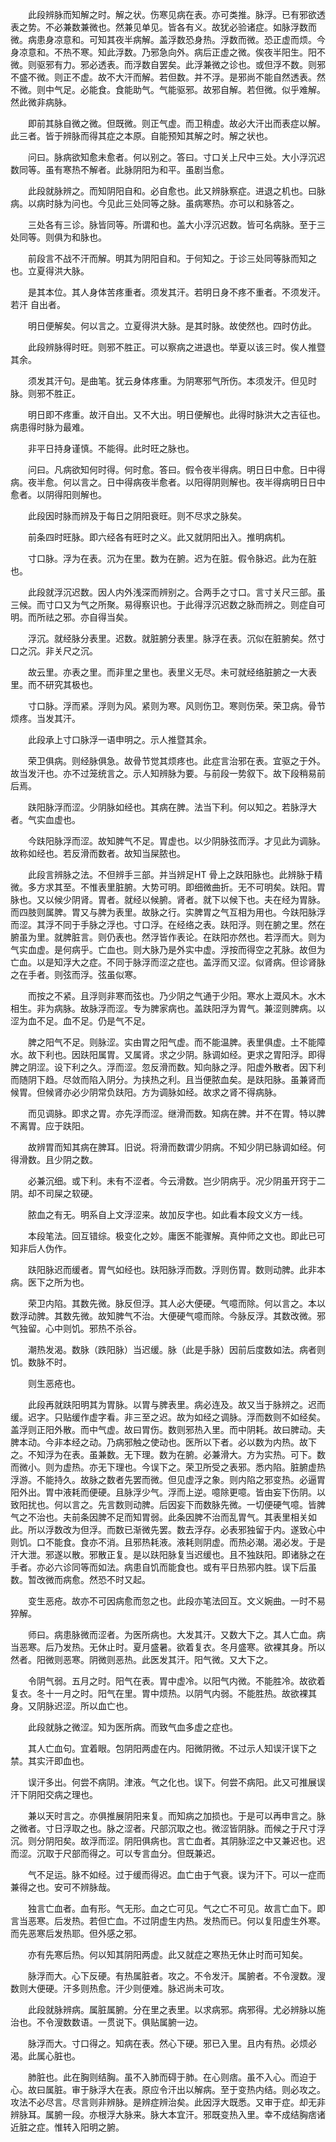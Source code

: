 <!-- { "loadSidebar": true } -->
　　此段辨脉而知解之时。解之状。伤寒见病在表。亦可类推。脉浮。已有邪欲透表之势。不必兼数兼微也。然兼见单见。皆各有义。故犹必验诸症。如脉浮数而微。病患身凉意和。可知其夜半病解。盖浮数恐身热。浮数而微。恐正虚而烦。今身凉意和。不热不寒。知此浮数。乃邪急向外。病后正虚之微。俟夜半阳生。阳不微。则驱邪有力。邪必透表。而浮数自罢矣。此浮兼微之诊也。或但浮不数。则邪不盛不微。则正不虚。故不大汗而解。若但数。并不浮。是邪尚不能自然透表。然不微。则中气足。必能食。食能助气。气能驱邪。故邪自解。若但微。似乎难解。然此微非病脉。

　　即前其脉自微之微。但既微。则正气虚。而卫稍虚。故必大汗出而表症以解。此三者。皆于辨脉而得其症之本原。自能预知其解之时。解之状也。

　　问曰。脉病欲知愈未愈者。何以别之。答曰。寸口关上尺中三处。大小浮沉迟数同等。虽有寒热不解者。此脉阴阳为和平。虽剧当愈。

　　此段就脉辨之。而知阴阳自和。必自愈也。此又辨脉察症。进退之机也。曰脉病。以病时脉为问也。今见此三处同等之脉。虽病寒热。亦可以和脉答之。

　　三处各有三诊。脉皆同等。所谓和也。盖大小浮沉迟数。皆可名病脉。至于三处同等。则俱为和脉也。

　　前段言不战不汗而解。明其为阴阳自和。于何知之。于诊三处同等脉而知之也。立夏得洪大脉。

　　是其本位。其人身体苦疼重者。须发其汗。若明日身不疼不重者。不须发汗。若汗 自出者。

　　明日便解矣。何以言之。立夏得洪大脉。是其时脉。故使然也。四时仿此。

　　此段辨脉得时旺。则邪不胜正。可以察病之进退也。举夏以该三时。俟人推暨其余。

　　须发其汗句。是曲笔。犹云身体疼重。为阴寒邪气所伤。本须发汗。但见时脉。则邪不胜正。

　　明日即不疼重。故汗自出。又不大出。明日便解也。此得时脉洪大之吉征也。病患得时脉为最难。

　　非平日持身谨慎。不能得。此时旺之脉也。

　　问曰。凡病欲知何时得。何时愈。答曰。假令夜半得病。明日日中愈。日中得病。夜半愈。何以言之。日中得病夜半愈者。以阳得阴则解也。夜半得病明日日中愈者。以阴得阳则解也。

　　此段因时脉而辨及于每日之阴阳衰旺。则不尽求之脉矣。

　　前条四时旺脉。即六经各有旺时之义。此又就阴阳出入。推明病机。

　　寸口脉。浮为在表。沉为在里。数为在腑。迟为在脏。假令脉迟。此为在脏也。

　　此段就浮沉迟数。因人内外浅深而辨别之。合两手之寸口。言寸关尺三部。虽三候。而寸口又为气之所聚。易得察识也。于此得浮沉迟数之脉而辨之。则症自可明。而所祛之邪。亦自得当矣。

　　浮沉。就经脉分表里。迟数。就脏腑分表里。脉浮在表。沉似在脏腑矣。然寸口之沉。非关尺之沉。

　　故云里。亦表之里。而非里之里也。表里义无尽。未可就经络脏腑之一大表里。而不研究其极也。

　　寸口脉。浮而紧。浮则为风。紧则为寒。风则伤卫。寒则伤荣。荣卫病。骨节烦疼。当发其汗。

　　此段承上寸口脉浮一语申明之。示人推暨其余。

　　荣卫俱病。则经脉俱急。故骨节觉其烦疼也。此症言治邪在表。宜驱之于外。故当发汗也。亦不过笼统言之。示人知辨脉为要。与前段一势叙下。故下段稍易前后焉。

　　趺阳脉浮而涩。少阴脉如经也。其病在脾。法当下利。何以知之。若脉浮大者。气实血虚也。

　　今趺阳脉浮而涩。故知脾气不足。胃虚也。以少阴脉弦而浮。才见此为调脉。故称如经也。若反滑而数者。故知当屎脓也。

　　此段言辨脉之法。不但辨手三部。并当辨足HT 骨上之趺阳脉也。此辨脉于精微。多方求其至。不惟表里脏腑。大势可明。即细微曲折。无不可明矣。趺阳。胃脉也。又以候少阴肾。胃者。就经以候腑。肾者。就下以候下也。夫在经为胃脉。而四肢则属脾。胃又与脾为表里。故脉之行。实脾胃之气互相为用也。今趺阳脉浮而涩。其浮不同于手脉之浮也。寸口浮。在经络之表。趺阳浮。则在腑之里。然在腑虽为里。就脾脏言。则仍表也。然浮皆作表论。在趺阳亦然也。若浮而大。则为气实血虚。是何病乎。亡血也。则大脉乃是外实中虚。浮按而得空之芤脉。故但为亡血。以是知浮大之症。不同于脉浮而涩之症也。盖浮而又涩。似肾病。但诊肾脉之在手者。则弦而浮。弦虽似寒。

　　而按之不紧。且浮则非寒而弦也。乃少阴之气通于少阳。寒水上溉风木。水木相生。非为病脉。故脉浮而涩。专为脾家病也。盖趺阳浮为胃气。兼涩则脾病。以涩为血不足。血不足。仍是气不足。

　　脾之阳气不足。则脉涩。实由胃之阳气虚。而不能温脾。表里俱虚。土不能障水。故下利也。因趺阳属胃。又属肾。求之少阴。脉调如经。更求之胃阳浮。即得脾之阴涩。设下利之久。浮而涩。忽反滑而数。知向脉之浮。阳虚外散者。因下利而随阴下趋。尽敛而陷入阴分。为挟热之利。且当便脓血矣。是趺阳脉。虽兼肾而候胃。但候肾亦必少阴常负趺阳。方为调脉如经。故求之肾不得病脉。

　　而见调脉。即求之胃。亦先浮而涩。继滑而数。知病在脾。并不在胃。特以脾不离胃。应于趺阳。

　　故辨胃而知其病在脾耳。旧说。将滑而数谓少阴病。不知少阴已脉调如经。何得滑数。且少阴之数。

　　必兼沉细。或下利。未有不涩者。今云滑数。岂少阴病乎。况少阴虽开窍于二阴。却不司屎之软硬。

　　脓血之有无。明系自上文浮涩来。故加反字也。如此看本段文义方一线。

　　本段笔法。回互错综。极变化之妙。庸医不能骤解。真仲师之文也。即此已可知非后人伪作。

　　趺阳脉迟而缓者。胃气如经也。趺阳脉浮而数。浮则伤胃。数则动脾。此非本病。医下之所为也。

　　荣卫内陷。其数先微。脉反但浮。其人必大便硬。气噫而除。何以言之。本以数浮动脾。其数先微。故知脾气不治。大便硬气噫而除。今脉反浮。其数改微。邪气独留。心中则饥。邪热不杀谷。

　　潮热发渴。数脉（跌阳脉）当迟缓。脉（此是手脉）因前后度数如法。病者则饥。数脉不时。

　　则生恶疮也。

　　此段再就趺阳明其为胃脉。以胃与脾表里。病必连及。故又当于脉辨之。迟而缓。迟字。只贴缓作虚字看。非三至之迟。故为如经之调脉。浮而数则不如经矣。盖浮则正阳外散。而中气虚。故曰胃伤。数则邪热入里。而中阴耗。故曰脾动。夫脾本动。今非本经之动。乃病邪触之使动也。医所以下者。必以数为内热。故下之。不知浮为在表。虽兼数。无下理。数为在腑。必兼滑大。方为实热。可下。数而微小。则为虚热。亦无下理也。今误下之。荣卫所受之表邪。悉内陷。脏腑虚热浮游。不能持久。故脉之数者先罢而微。但见虚浮之象。则内陷之邪变热。必逼胃阳外出。胃中液耗而便硬。且脉浮少气。浮而上逆。噫除更噫。皆由妄下伤阴。以致阳扰也。何以言之。先言数则动脾。后因妄下而数脉先微。一切便硬气噫。皆脾气之不治也。夫前条因脾不足而知胃弱。此条因脾不治而乱胃气。其表里相关如此。所以浮数改为但浮。而数已渐微先罢。数去浮存。必表邪独留于内。遂致心中则饥。口不能食。食亦不消。且邪热耗液。液耗则阴虚。而热必潮。渴必发。于是汗大泄。邪遂以散。邪散正复。是以趺阳脉复当迟缓也。且不独趺阳。即诸脉之在手者。亦必六诊同等而如法。病患自饥而能食也。或有平日热邪内胜。误下后虽数。暂改微而病愈。然恐不时又起。

　　变生恶疮。故亦不可因病愈而忽之也。此段亦笔法回互。文义婉曲。一时不易猝解。

　　师曰。病患脉微而涩者。为医所病也。大发其汗。又数大下之。其人亡血。病当恶寒。后乃发热。无休止时。夏月盛暑。欲着复衣。冬月盛寒。欲裸其身。所以然者。阳微则恶寒。阴微则恶热。此医发其汗。阳气微。又大下之。

　　令阴气弱。五月之时。阳气在表。胃中虚冷。以阳气内微。不能胜冷。故欲着复衣。冬十一月之时。阳气在里。胃中烦热。以阴气内弱。不能胜热。故欲裸其身。又阴脉迟涩。所以血亡也。

　　此段就脉之微涩。知为医所病。而致气血多虚之症也。

　　其人亡血句。宜着眼。包阴阳两虚在内。阳微阴微。不过示人知误汗误下之禁。其实汗即血也。

　　误汗多出。何尝不病阴。津液。气之化也。误下。何尝不病阳。此又可推展误汗下阴阳交病之理也。

　　兼以天时言之。亦俱推展阴阳来复。而知病之加损也。于是可以再申言之。脉之微者。寸日浮取之也。脉之涩者。尺部沉取之也。微涩皆阴脉。而候之于尺寸浮沉。则分阴阳矣。故浮而涩。阴阳俱病也。言亡血者。其阴脉涩之中又兼迟也。迟而涩。沉取于尺部而得之。可以专言血分。但既兼迟。

　　气不足运。脉不如经。过于缓而得迟。血亡由于气衰。误为汗下。可以一症而兼得之也。安可不辨脉哉。

　　独言亡血者。血有形。气无形。血之亡可见。气之亡不可见。故言亡血下。即言当恶寒。后发热。若但亡血。不过阴虚生内热。发热而已。何以复阳虚生外寒。而先恶寒后发热耶。但外感之邪。

　　亦有先寒后热。何以知其阴阳两虚。此又就症之寒热无休止时而可知矣。

　　脉浮而大。心下反硬。有热属脏者。攻之。不令发汗。属腑者。不令溲数。溲数则大便硬。汗多则热愈。汗少则便难。脉迟尚未可攻。

　　此段就脉辨病。属脏属腑。分在里之表里。以求病邪。病邪得。尤必辨脉以施治也。不令溲数数语。一贯说下。俱贴属腑一边。

　　脉浮而大。寸口得之。知病在表。然心下硬。邪已入里。且内有热。必烦必渴。此属心脏也。

　　肺脏也。此在胸则结胸。虽不入肺而碍于肺。在心则痞。虽不入心。而迫于心。故曰属脏。审于脉浮大在表。原应令汗出以解病。至于变热内结。则必攻之。攻法不必尽言。尽言则非辨脉。是辨症辨治矣。此因浮大既悉。又审于症。却无非辨脉耳。属腑一段。亦根浮大脉来。脉大本宜汗。邪既变热入里。幸不成结胸痞诸近脏之症。惟转入阳明之腑。

